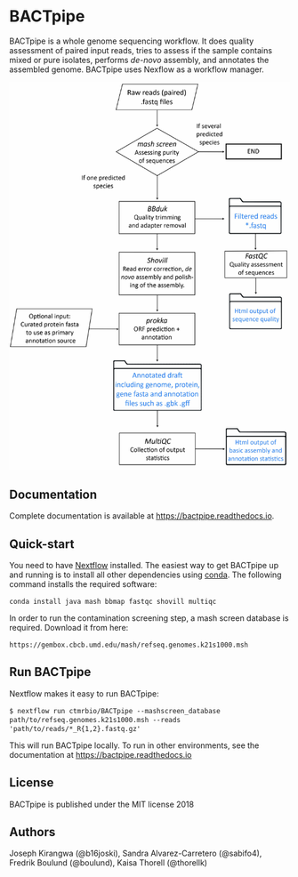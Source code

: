 # BACTpipe
BACTpipe is a whole genome sequencing workflow. It does quality assessment of
paired input reads, tries to assess if the sample contains mixed or pure
isolates, performs *de-novo* assembly, and annotates the assembled genome.
BACTpipe uses Nexflow as a workflow manager. 

![BACTpipe flowchart](./docs/source/img/BACTpipe_workflow.jpg)

## Documentation
Complete documentation is available at https://bactpipe.readthedocs.io. 

## Quick-start
You need to have [Nextflow](https://www.nextflow.io) installed. The easiest way
to get BACTpipe up and running is to install all other dependencies using
[conda](https://conda.io/docs/). The following command installs the required
software:

    conda install java mash bbmap fastqc shovill multiqc 

In order to run the contamination screening step, a mash screen database is
required. Download it from here:

    https://gembox.cbcb.umd.edu/mash/refseq.genomes.k21s1000.msh


## Run BACTpipe
Nextflow makes it easy to run BACTpipe:

    $ nextflow run ctmrbio/BACTpipe --mashscreen_database path/to/refseq.genomes.k21s1000.msh --reads 'path/to/reads/*_R{1,2}.fastq.gz'

This will run BACTpipe locally. To run in other environments, see the
documentation at https://bactpipe.readthedocs.io

## License
BACTpipe is published under the MIT license 2018

## Authors
Joseph Kirangwa (@b16joski), 
Sandra Alvarez-Carretero (@sabifo4),
Fredrik Boulund (@boulund),
Kaisa Thorell (@thorellk)
